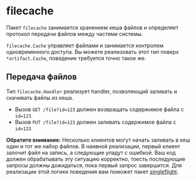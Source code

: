 # filecache

Пакет `filecache` занимается хранением кеша файлов и определяет протокол передачи файлов между частями системы.

`filecache.Cache` управляет файлами и занимается контролем одновременного доступа. Вы можете реализовать этот
тип поверх `*artifact.Cache`, поведение требуется точно такое же.

## Передача файлов

Тип `filecache.Handler` реализует handler, позволяющий заливать и скачивать файлы из кеша.

- Вызов `GET /file?id=123` должен возвращать содержимое файла с `id=123`.
- Вызов `PUT /file?id=123` должен заливать содержимое файла с `id=123`.

**Обратите внимание:** Несколько клиентов могут начать заливать в кеш один и тот же набор файлов. В наивной реализации,
первый клиент залочит файл на запись, а следующие упадут с ошибкой. Ваш код должен обрабатывать эту ситуацию корректно,
тоесть последующие запросы должны дожидаться, пока первый запрос завершится. Для реализации этой логики 
поведения вам поможет пакет [singleflight](https://godoc.org/golang.org/x/sync/singleflight).

